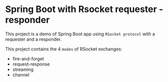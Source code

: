 # Spring Boot with Rsocket requester - responder

This project is a demo of Spring Boot app using `RSocket protocol` with a requester and a responder.

This project contains the 4 `modes` of RSocket exchanges:
- fire-and-forget
- request-response
- streaming
- channel 